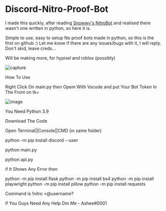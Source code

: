 # Discord-Nitro-Proof-Bot

I made this quickly, after reading <a href="https://github.com/Snowwy1337/Discord-Nitro-Proof-Bot">Snowwy's NitroBot</a> and realised there wasn't one written in python, so here it is.



Simple to use, easy to setup
No proof bots made in python, so this is the first on github :)
Let me know if there are any issues/bugs with it, I will reply. Don't skid, leave creds...

Will be making more, for hypixel and roblox (possibly)

![capture](https://user-images.githubusercontent.com/118915559/203586598-c3442ffd-8d59-4c2d-8201-e8efa8ed7dfa.png)








How To Use

Right Click On main.py then Opem With Vscode and put Your Bot Token In The Front on tk=

![image](https://user-images.githubusercontent.com/118915559/203588860-8b736c96-8fd2-443c-b37b-517112e6fcf0.png)




You Need Python 3.9

Download The Code

Open Terminal||Console||CMD (in same folder)

python -m pip install discord --user

python main.py

python api.py

if It Shows Any Error then 


python -m pip install flask
python -m pip install bs4
python -m pip install playwright
python -m pip install pillow
python -m pip install requests



Command is !nitro <@username? <message>

  if You Guys Need Any Help Dm Me - Ashee#0001
